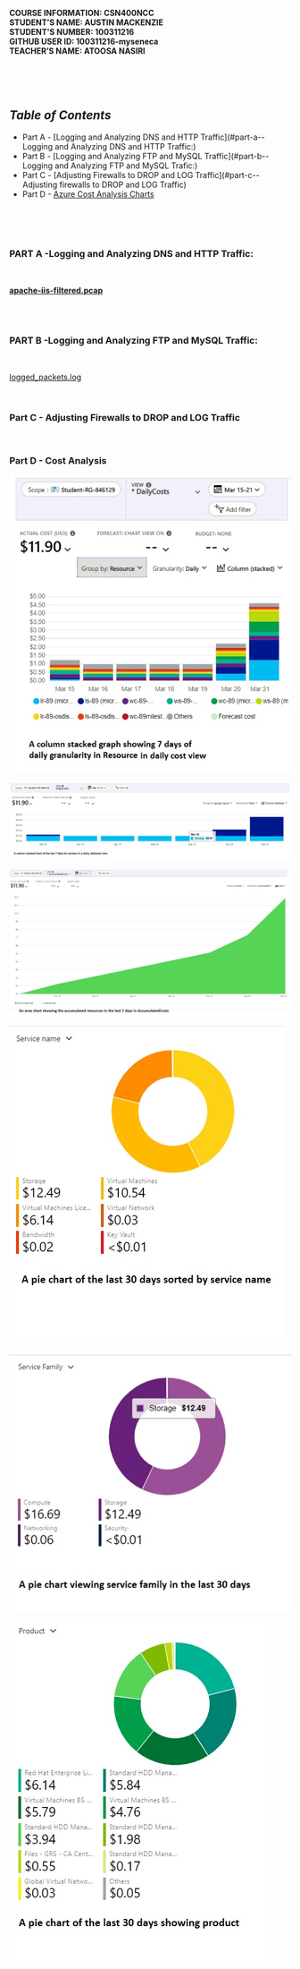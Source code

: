 **COURSE INFORMATION:  CSN400NCC**\
**STUDENT’S NAME:  AUSTIN MACKENZIE**\
**STUDENT'S NUMBER: 100311216**\
**GITHUB USER ID: 100311216-myseneca**\
**TEACHER’S NAME:  ATOOSA NASIRI**

<br>
<br>
<br>


## ***Table of Contents*** 
* Part A - [Logging and Analyzing DNS and HTTP Traffic](#part-a--Logging and Analyzing DNS and HTTP Traffic:)
* Part B - [Logging and Analyzing FTP and MySQL Traffic](#part-b--Logging and Analyzing FTP and MySQL Trafic:)
* Part C - [Adjusting Firewalls to DROP and LOG Traffic](#part-c--Adjusting firewalls to DROP and LOG Traffic)
* Part D - [Azure Cost Analysis Charts](#part-d---cost-analysis)

<br>
<br>
<bR>


### **PART A** -Logging and Analyzing DNS and HTTP Traffic: 

<br>

[**apache-iis-filtered.pcap**](https://github.com/130011216-myseneca/CSN400-Capstone/blob/main/Checkpoint7/LoggingPackets/lr_firewall_log.sh)



<br>


<br>



### **PART B** -Logging and Analyzing FTP and MySQL Traffic: 
<br>

[logged_packets.log](https://github.com/130011216-myseneca/CSN400-Capstone/blob/main/Checkpoint7/FilteringLoggedPackets/logged_packets.log)



<br>

### **Part C** - Adjusting Firewalls to DROP and LOG Traffic
<br>




### **Part D** - Cost Analysis

![1](https://github.com/130011216-myseneca/CSN400-Capstone/blob/main/Checkpoint7/Graphs/1.jpg)

![2](https://github.com/130011216-myseneca/CSN400-Capstone/blob/0b70d944cf011827af14eedc6472432fe383744c/Checkpoint7/Graphs/2.jpg)

![3](https://github.com/130011216-myseneca/CSN400-Capstone/blob/main/Checkpoint7/Graphs/3.jpg)

![4](https://github.com/130011216-myseneca/CSN400-Capstone/blob/main/Checkpoint7/Graphs/4.jpg)

![5](https://github.com/130011216-myseneca/CSN400-Capstone/blob/main/Checkpoint7/Graphs/5.jpg)

![6](https://github.com/130011216-myseneca/CSN400-Capstone/blob/main/Checkpoint7/Graphs/6.jpg)
